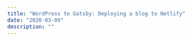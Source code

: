 ```yaml
---
title: "WordPress to Gatsby: Deploying a blog to Netlify"
date: "2020-03-09"
description: ""
---
```


